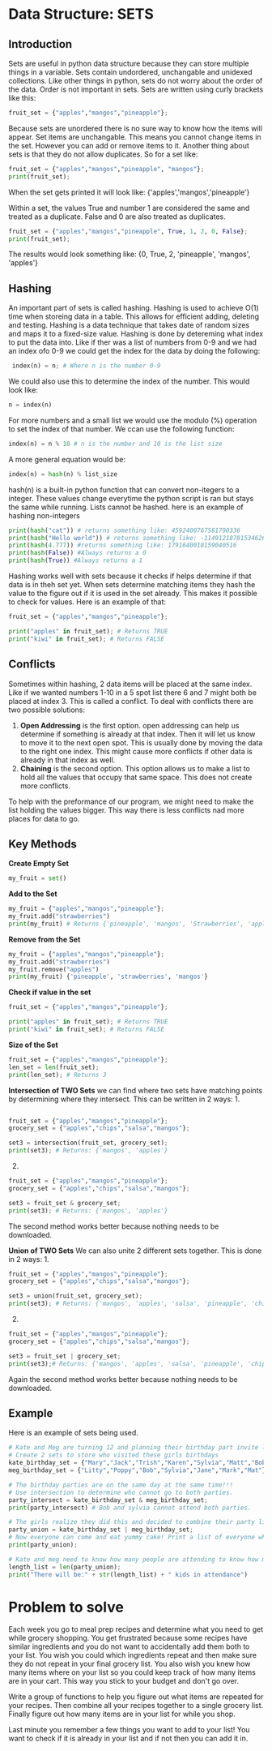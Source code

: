 # Data Structure: **SETS**
## Introduction 
Sets are useful in python data structure because they can store multiple things in a variable. Sets contain undordered, unchangable and unidexed collections. Like other things in python, sets do not worry about the order of the data. Order is not important in sets. 
Sets are written using curly brackets like this: 
```python
fruit_set = {"apples","mangos","pineapple"};
```
Because sets are unordered there is no sure way to know how the items will appear. 
Set items are unchangable. This means you cannot change items in the set. However you can add or remove items to it. 
Another thing about sets is that they do not allow duplicates. So for a set like: 
```python
fruit_set = {"apples","mangos","pineapple", "mangos"};
print(fruit_set);
```
When the set gets printed it will look like: {'apples','mangos','pineapple'}

Within a set, the values True and number 1 are considered the same and treated as a duplicate. False and 0 are also treated as duplicates. 
```python
fruit_set = {"apples","mangos","pineapple", True, 1, 2, 0, False};
print(fruit_set);
```
The results would look something like: {0, True, 2, 'pineapple', 'mangos', 'apples'}

## Hashing 
An important part of sets is called hashing. Hashing is used to achieve O(1) time when storeing data in a table. This allows for efficient adding, deleting and testing. 
Hashing is a data technique that takes date of random sizes and maps it to a fixed-size value. Hashing is done by detereming what index to put the data into. Like if ther was a list of numbers from 0-9 and we had an index ofo 0-9 we could get the index for the data by doing the following:
```python
 index(n) = n; # Where n is the number 0-9
```
We could also use this to determine the index of the number. This would look like: 
```python
n = index(n)
```
For more numbers and a small list we would use the modulo (%) operation to set the index of that number. We ccan use the following function: 
```python
index(n) = n % 10 # n is the number and 10 is the list size
```
A more general equation would be: 
```python
index(n) = hash(n) % list_size
```
hash(n) is a built-in python function that can convert non-itegers to a integer. These values change everytime the python script is ran but stays the same while running. Lists cannot be hashed. here is an example of hashing non-integers
```python
print(hash("cat")) # returns something like: 4592400767581790336
print(hash("Hello world")) # returns something like: -114912187815346267
print(hash(4.777)) #returns something like: 1791640018159040516
print(hash(False)) #Always returns a 0
print(hash(True)) #Always returns a 1
```
Hashing works well with sets because it checks if helps determine if that data is in theh set yet. When sets determine matching items they hash the value to the figure out if it is used in the set already. This makes it possible to check for values. 
Here is an example of that: 
```python
fruit_set = {"apples","mangos","pineapple"};

print("apples" in fruit_set); # Returns TRUE
print("kiwi" in fruit_set); # Returns FALSE
```
## Conflicts
Sometimes within hashing, 2 data items will be placed at the same index. Like if we wanted numbers 1-10 in a 5 spot list there 6 and 7 might both be placed at index 3. This is called a conflict. 
To deal with conflicts there are two possible solutions:
1. **Open Addressing** is the first option. open addressing can help us determine if something is already at that index. Then it will let us know to move it to the next open spot. This is usually done by moving the data to the right one index. This might cause more conflicts if other data is already in that index as well. 
2. **Chaining** is the second option. This option allows us to make a list to hold all the values that occupy that same space. This does not create more conflicts. 

To help with the preformance of our program, we might need to make the list holding the values bigger. This way there is less conflicts nad more places for data to go. 
## Key Methods

**Create Empty Set**
```python
my_fruit = set()
```
**Add to the Set**
```python
my_fruit = {"apples","mangos","pineapple"};
my_fruit.add("strawberries")
print(my_fruit) # Returns {'pineapple', 'mangos', 'Strawberries', 'apples'}
```

**Remove from the Set**
```python
my_fruit = {"apples","mangos","pineapple"};
my_fruit.add("strawberries")
my_fruit.remove("apples")
print(my_fruit) {'pineapple', 'strawberries', 'mangos'}
```

**Check if value in the set**
```python
fruit_set = {"apples","mangos","pineapple"};

print("apples" in fruit_set); # Returns TRUE
print("kiwi" in fruit_set); # Returns FALSE
```

**Size of the Set**
```python
fruit_set = {"apples","mangos","pineapple"};
len_set = len(fruit_set);
print(len_set); # Returns 3
```
**Intersection of TWO Sets**
we can find where two sets have matching points by determining where they intersect. This can be written in 2 ways:
1. 
```python

fruit_set = {"apples","mangos","pineapple"};
grocery_set = {"apples","chips","salsa","mangos"};

set3 = intersection(fruit_set, grocery_set);
print(set3); # Returns: {'mangos', 'apples'}
```
2. 
```python
fruit_set = {"apples","mangos","pineapple"};
grocery_set = {"apples","chips","salsa","mangos"};

set3 = fruit_set & grocery_set;
print(set3); # Returns: {'mangos', 'apples'}
```
The second method works better because nothing needs to be downloaded. 

**Union of TWO Sets**
We can also unite 2 different sets together. This is done in 2 ways: 
1. 
```python
fruit_set = {"apples","mangos","pineapple"};
grocery_set = {"apples","chips","salsa","mangos"};

set3 = union(fruit_set, grocery_set);
print(set3); # Returns: {'mangos', 'apples', 'salsa', 'pineapple', 'chips'}
```
2. 
```python
fruit_set = {"apples","mangos","pineapple"};
grocery_set = {"apples","chips","salsa","mangos"};

set3 = fruit_set | grocery_set;
print(set3);# Returns: {'mangos', 'apples', 'salsa', 'pineapple', 'chips'}
```
Again the second method works better because nothing needs to be downloaded. 

## Example
Here is an example of sets being used. 
```python
# Kate and Meg are turning 12 and planning their birthday part invite list
# Create 2 sets to store who visited these girls birthdays 
kate_birthday_set = {"Mary","Jack","Trish","Karen","Sylvia","Matt","Bob"};
meg_birthday_set = {"Litty","Poppy","Bob","Sylvia","Jane","Mark","Mat"};

# The birthday parties are on the same day at the same time!!!
# Use intersection to determine who cannot go to both parties. 
party_intersect = kate_birthday_set & meg_birthday_set;
print(party_intersect) # Bob and sylvia cannot attend both parties. 

# The girls realize they did this and decided to combine their party lists together:
party_union = kate_birthday_set | meg_birthday_set;
# Now everyone can come and eat yummy cake! Print a list of everyone who will be at the party
print(party_union);

# Kate and meg need to know how many people are attending to know how many party favors to make 
length_list = len(party_union);
print("There will be:" + str(length_list) + " kids in attendance")
```

# Problem to solve
Each week you go to meal prep recipes and determine what you need to get while grocery shopping. You get frustrated because some recipes have similar ingredients and you do not want to accidentally add them both to your list. You wish you could which ingredients repeat and then make sure they do not repeat in your final grocery list. You also wish you knew how many items where on your list so you could keep track of how many items are in your cart. This way you stick to your budget and don't go over. 

Write a group of functions to help you figure out what items are repeated for your recipes. Then combine all your recipes together to a single grocery list. Finally figure out how many items are in your list for while you shop. 

Last minute you remember a few things you want to add to your list! You want to check if it is already in your list and if not then you can add it in. 
